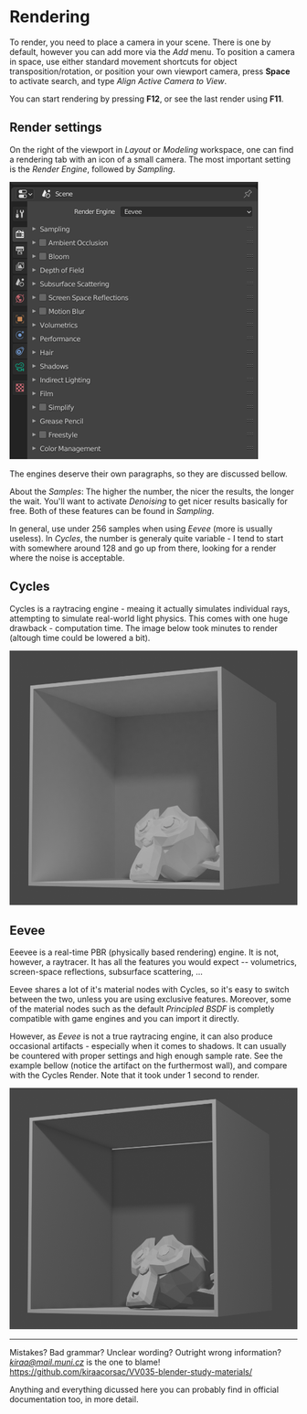 
# Rendering

To render, you need to place a camera in your scene. There is one by default, however you can add more via the *Add* menu. To position a camera in space, use either standard movement shortcuts for object transposition/rotation, or position your own viewport camera, press **Space** to activate search, and type *Align Active Camera to View*. 

You can start rendering by pressing **F12**, or see the last render using **F11**. 


## Render settings

On the right of the viewport in *Layout* or *Modeling* workspace, one can find a rendering tab with an icon of a small camera. The most important setting is the *Render Engine*, followed by *Sampling*.

![](images/render.png)

The engines deserve their own paragraphs, so they are discussed bellow.

About the *Samples*: The higher the number, the nicer the results, the longer the wait.  You'll want to activate *Denoising* to get nicer results basically for free. Both of these features can be found in *Sampling*.


In general, use under 256 samples when using *Eevee* (more is usually useless). In *Cycles*, the number is generaly quite variable - I tend to start with somewhere around 128 and go up from there, looking for a render where the noise is acceptable. 
 

## Cycles

Cycles is a raytracing engine - meaing it actually simulates individual rays, attempting to simulate real-world light physics. This comes with one huge drawback - computation time. The image below took minutes to render (altough time could be lowered a bit).  

![](images/cycles_render.png)

## Eevee

Eeevee is a real-time PBR (physically based rendering) engine. It is not, however, a raytracer. It has all the features you would expect -- volumetrics, screen-space reflections, subsurface scattering, ...

Eevee shares a lot of it's material nodes with Cycles, so it's easy to switch between the two, unless you are using exclusive features. Moreover, some of the material nodes such as the default *Principled BSDF* is completly compatible with game engines and you can import it directly. 

However, as *Eevee* is not a true raytracing engine, it can also produce occasional artifacts - especially when it comes to shadows. It can usually be countered with proper settings and high enough sample rate. See the example bellow (notice the artifact on the furthermost wall), and compare with the Cycles Render. Note that it took under 1 second to render. 

![](images/eevee_render.png)

____
Mistakes? Bad grammar? Unclear wording? Outright wrong information?\
*kiraa@mail.muni.cz* is the one to blame!\
https://github.com/kiraacorsac/VV035-blender-study-materials/


Anything and everything dicussed here you can probably find in official documentation too, in more detail.